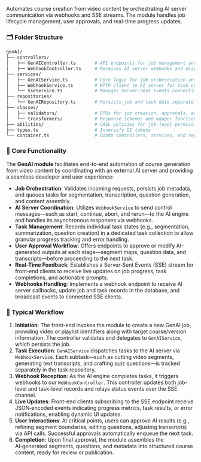 Automates course creation from video content by orchestrating AI server communication via webhooks and SSE streams. The module handles job lifecycle management, user approvals, and real-time progress updates.

### 🗂️ Folder Structure

```bash
genAI/
├── controllers/
│   ├── GenAIController.ts       # API endpoints for job management and live updates
│   ├── WebhookController.ts     # Receives AI server webhooks and dispatches SSE events
├── services/
│   ├── GenAIService.ts          # Core logic for job orchestration and state transitions
│   ├── WebhookService.ts        # HTTP client to AI server for task control and aborts
│   └── SseService.ts            # Manages Server-Sent Events connections and broadcasts
├── repositories/
│   └── GenAIRepository.ts       # Persists job and task data separately for optimized queries
├── classes/
│   ├── validators/              # DTOs for job creation, approvals, edits, and status
│   └── transformers/            # Response schemas and mapper functions
├── abilities/                   # CASL policies for job-level permissions
├── types.ts                     # Inversify DI tokens
└── container.ts                 # Binds controllers, services, and repositories
```

### 🎯 Core Functionality

The **GenAI module** facilitates end-to-end automation of course generation from video content by coordinating with an external AI server and providing a seamless developer and user experience:

- **Job Orchestration**: Validates incoming requests, persists job metadata, and queues tasks for segmentation, transcription, question generation, and content assembly.
- **AI Server Coordination**: Utilizes `WebhookService` to send control messages—such as start, continue, abort, and rerun—to the AI engine and handles its asynchronous responses via webhooks.
- **Task Management**: Records individual task states (e.g., segmentation, summarization, question creation) in a dedicated task collection to allow granular progress tracking and error handling.
- **User Approval Workflow**: Offers endpoints to approve or modify AI-generated outputs at each stage—segment maps, question data, and transcripts—before proceeding to the next task.
- **Real-Time Feedback**: Establishes a Server‑Sent Events (SSE) stream for front‑end clients to receive live updates on job progress, task completions, and actionable prompts.
- **Webhooks Handling**: Implements a webhook endpoint to receive AI server callbacks, update job and task records in the database, and broadcast events to connected SSE clients.

### 🔁 Typical Workflow

1. **Initiation**: The front-end invokes the module to create a new GenAI job, providing video or playlist identifiers along with target course/version information. The controller validates and delegates to `GenAIService`, which persists the job.
2. **Task Execution**: `GenAIService` dispatches tasks to the AI server via `WebhookService`. Each subtask—such as cutting video segments, generating text transcripts, and crafting quiz questions—is tracked separately in the task repository.
3. **Webhook Reception**: As the AI engine completes tasks, it triggers webhooks to our `WebhookController`. This controller updates both job-level and task-level records and relays status events over the SSE channel.
4. **Live Updates**: Front-end clients subscribing to the SSE endpoint receive JSON‑encoded events indicating progress metrics, task results, or error notifications, enabling dynamic UI updates.
5. **User Interactions**: At critical points, users can approve AI results (e.g., refining segment boundaries, editing questions, adjusting transcripts) via API calls. Successful approvals automatically enqueue the next task.
6. **Completion**: Upon final approval, the module assembles the AI‑generated segments, questions, and metadata into structured course content, ready for review or publication.